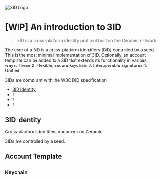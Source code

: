 ![3ID Logo](https://uploads-ssl.webflow.com/5ebcbef3ac4954196dcdc7b5/5ebf4cbf6f47032c789b2074_3ID%20Github.png)

# [WIP] An introduction to 3ID
> 3ID is a cross-platform identity protocol built on the Ceramic network

The core of a 3ID is a cross-platform identifiers (DID) controlled by a seed. This is the most minimal implementation of 3ID. Optionally, an account template can be added to a 3ID that extends its functionality in various ways.
These 
2. Flexible, secure keychain
3. Interoperable signatures
4. Unified

3IDs are compliant with the W3C DID specification.

- [3ID Identity](#3id-identity)
- f
- f
- f

## 3ID Identity
Cross-platform identifiers document on Ceramic

3IDs are controlled by a seed.

## Account Template

##

### Keychain

### 

